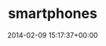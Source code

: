 ---
title:		"smartphones"
type:		"photos"
mediatype:		"upload"
description:		"TBC"
date:		"2014-02-09 15:17:37+00:00"
album:		"people"
filename:		"smartphones.md"
series:		""
cl_public_id:		"people/smartphones"
cl_version:		1497005557
format:		"tiff"
bytes:		5477468
width:		2560
height:		1440
colours:
- "#DED0C6"
- "#2B1B1B"
- "#876E4C"
- "#CF9F7F"
- "#C5A77E"
- "#8D8078"
- "#82614C"
- "#CFD7D9"
- "#403423"
- "#78394B"
- "#2D2626"
- "#DB8793"
- "#D9DADE"
- "#2C0913"
- "#D2D2C4"
- "#6C445C"
exposure_mode:		"Auto"
program:		"Aperture-priority AE"
aperture:		"2.0"
focal_length:		"50.0 mm"
iso:		"200"
shutter_speed:		"1/500"
metering:		"Multi-segment"
flash:		"Off, Did not fire"
white_balance:		"Custom"
colour_temp:		"6350"
has_crop:		"true"
orientation:		"Horizontal (normal)"
camera_model:		"NIKON D800"
lens_info:		"0mm f/0"
artist:		"No artist info"
x_resolution:		"300"
y_resolution:		"300"
---